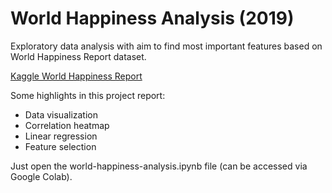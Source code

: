 # World Happiness Analysis (2019)

Exploratory data analysis with aim to find most important features based on World Happiness Report dataset.

[Kaggle World Happiness Report](https://www.kaggle.com/unsdsn/world-happiness)

Some highlights in this project report:
- Data visualization
- Correlation heatmap
- Linear regression
- Feature selection 

Just open the world-happiness-analysis.ipynb file (can be accessed via Google Colab).
